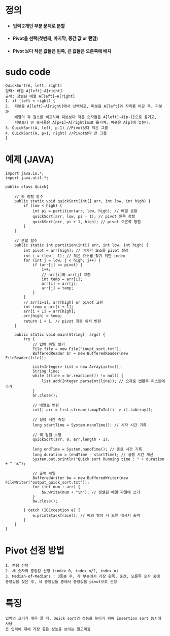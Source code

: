 # 정의
- #### 입력 2개인 부분 문제로 분할
- #### Pivot을 선택(첫번째, 마지막, 중간 값 or 랜덤)
- #### Pivot 보다 작은 값들은 왼쪽, 큰 값들은 오른쪽에 배치

# sudo code
    QuickSort(A, left, right)
    입력: 배열 A[left]~A[right]
    출력: 정렬된 배열 A[left]~A[right]
    1. if (left < right) {
    2.  피봇을 A[left]~A[right]에서 선택하고, 피봇을 A[left]와 자리를 바꾼 후, 피봇과 
        배열의 각 원소를 비교하여 피봇보다 작은 숫자들은 A[left]~A[p-1]으로 옮기고, 
        피봇보다 큰 숫자들은 A[p+1]~A[right]으로 옮기며, 피봇은 A[p]에 놓는다.
    3. QuickSort(A, left, p-1) //Pivot보다 작은 그룹
    4. QuickSort(A, p+1, right) //Pivot보다 큰 그룹
    }

# 예제 (JAVA)
```
import java.io.*;
import java.util.*;

public class Quick{
    
    // 퀵 정렬 함수
    public static void quickSort(int[] arr, int low, int high) {
        if (low < high) {
            int pi = partition(arr, low, high); // 배열 분할
            quickSort(arr, low, pi - 1); // pivot 왼쪽 정렬
            quickSort(arr, pi + 1, high); // pivot 오른쪽 정렬
        }
    }

    // 분할 함수
    public static int partition(int[] arr, int low, int high) {
        int pivot = arr[high]; // 마지막 요소를 pivot 설정
        int i = (low - 1); // 작은 요소를 찾기 위한 index
        for (int j = low; j < high; j++) {
            if (arr[j] <= pivot) {
                i++;
                // arr[i]와 arr[j] 교환
                int temp = arr[i];
                arr[i] = arr[j];
                arr[j] = temp;
            }
        }
        // arr[i+1], arr[high] or pivot 교환
        int temp = arr[i + 1];
        arr[i + 1] = arr[high];
        arr[high] = temp;
        return i + 1; // pivot 최종 위치 반환
    }

    public static void main(String[] args) {
        try {
            // 입력 파일 읽기
            File file = new File("inupt_sort.txt");
            BufferedReader br = new BufferedReader(new FileReader(file));

            List<Integer> list = new ArrayList<>();
            String line;
            while ((line = br.readLine()) != null) {
                list.add(Integer.parseInt(line)); // 숫자로 변환후 리스트에 추가
            }
            br.close();

            // 배열로 변환
            int[] arr = list.stream().mapToInt(i -> i).toArray();

            // 실행 시간 측정
            long startTime = System.nanoTime(); // 시작 시간 기록

            // 퀵 정렬 수행
            quickSort(arr, 0, arr.length - 1);

            long endTime = System.nanoTime(); // 종료 시간 기록
            long duration = (endTime - startTime); // 실행 시간 계산 
            System.out.println("Quick sort Running time : " + duration + " ns");

            // 출력 파일
            BufferedWriter bw = new BufferedWriter(new FileWriter("output_quick_sort.txt"));
            for (int num : arr) {
                bw.write(num + "\n"); // 정렬된 배열 파일에 쓰기
            }
            bw.close();

        } catch (IOException e) {
            e.printStackTrace(); // 예외 발생 시 오류 메시지 출력
        }
    }
}
```
# Pivot 선정 방법
    1. 랜덤 선택
    2. 세 숫자의 중앙값 선정 (index 0, index n/2, index n)
    3. Median-of-Medians : 3등분 후, 각 부분에서 가장 왼쪽, 중간, 오른쪽 숫자 중에 중앙값을 찾은 후, 세 중앙값들 중에서 중앙값을 pivot으로 선정

# 특징
    입력의 크기가 매우 클 때, Quick sort의 성능을 높이기 위해 Insertion sort 동시에 사용
    큰 입력에 대해 가장 좋은 성능을 보이는 알고리즘
